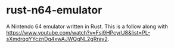 # rust-n64-emulator

A Nintendo 64 emulator written in Rust.  This is a follow along with https://www.youtube.com/watch?v=Fsi9HPcyrU8&list=PL-sXmdrqqYYcznDg4xwAJWQgNL2gRray2.
